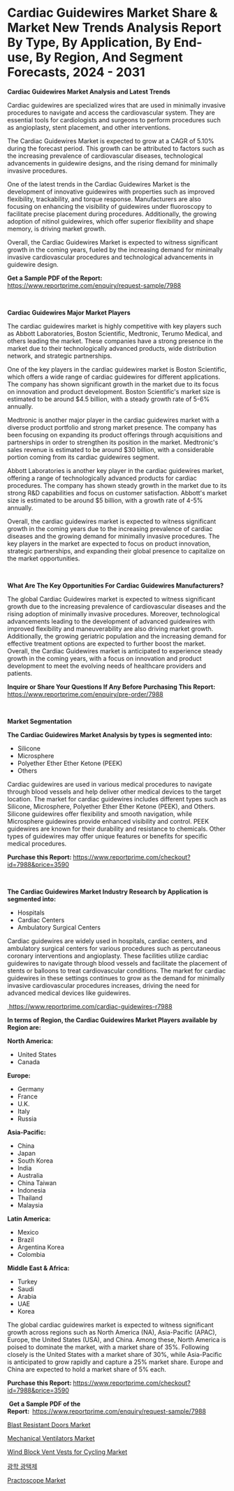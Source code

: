 <p><h1>Cardiac Guidewires Market Share & Market New Trends Analysis Report By Type, By Application, By End-use, By Region, And Segment Forecasts, 2024 - 2031</h1></p><p><strong>Cardiac Guidewires Market Analysis and Latest Trends</strong></p>
<p><p>Cardiac guidewires are specialized wires that are used in minimally invasive procedures to navigate and access the cardiovascular system. They are essential tools for cardiologists and surgeons to perform procedures such as angioplasty, stent placement, and other interventions.</p><p>The Cardiac Guidewires Market is expected to grow at a CAGR of 5.10% during the forecast period. This growth can be attributed to factors such as the increasing prevalence of cardiovascular diseases, technological advancements in guidewire designs, and the rising demand for minimally invasive procedures.</p><p>One of the latest trends in the Cardiac Guidewires Market is the development of innovative guidewires with properties such as improved flexibility, trackability, and torque response. Manufacturers are also focusing on enhancing the visibility of guidewires under fluoroscopy to facilitate precise placement during procedures. Additionally, the growing adoption of nitinol guidewires, which offer superior flexibility and shape memory, is driving market growth.</p><p>Overall, the Cardiac Guidewires Market is expected to witness significant growth in the coming years, fueled by the increasing demand for minimally invasive cardiovascular procedures and technological advancements in guidewire design.</p></p>
<p><strong>Get a Sample PDF of the Report:&nbsp;</strong> <a href="https://www.reportprime.com/enquiry/request-sample/7988">https://www.reportprime.com/enquiry/request-sample/7988</a></p>
<p>&nbsp;</p>
<p><strong>Cardiac Guidewires Major Market Players</strong></p>
<p><p>The cardiac guidewires market is highly competitive with key players such as Abbott Laboratories, Boston Scientific, Medtronic, Terumo Medical, and others leading the market. These companies have a strong presence in the market due to their technologically advanced products, wide distribution network, and strategic partnerships.</p><p>One of the key players in the cardiac guidewires market is Boston Scientific, which offers a wide range of cardiac guidewires for different applications. The company has shown significant growth in the market due to its focus on innovation and product development. Boston Scientific's market size is estimated to be around $4.5 billion, with a steady growth rate of 5-6% annually.</p><p>Medtronic is another major player in the cardiac guidewires market with a diverse product portfolio and strong market presence. The company has been focusing on expanding its product offerings through acquisitions and partnerships in order to strengthen its position in the market. Medtronic's sales revenue is estimated to be around $30 billion, with a considerable portion coming from its cardiac guidewires segment.</p><p>Abbott Laboratories is another key player in the cardiac guidewires market, offering a range of technologically advanced products for cardiac procedures. The company has shown steady growth in the market due to its strong R&D capabilities and focus on customer satisfaction. Abbott's market size is estimated to be around $5 billion, with a growth rate of 4-5% annually.</p><p>Overall, the cardiac guidewires market is expected to witness significant growth in the coming years due to the increasing prevalence of cardiac diseases and the growing demand for minimally invasive procedures. The key players in the market are expected to focus on product innovation, strategic partnerships, and expanding their global presence to capitalize on the market opportunities.</p></p>
<p>&nbsp;</p>
<p><strong>What Are The Key Opportunities For Cardiac Guidewires Manufacturers?</strong></p>
<p><p>The global Cardiac Guidewires market is expected to witness significant growth due to the increasing prevalence of cardiovascular diseases and the rising adoption of minimally invasive procedures. Moreover, technological advancements leading to the development of advanced guidewires with improved flexibility and maneuverability are also driving market growth. Additionally, the growing geriatric population and the increasing demand for effective treatment options are expected to further boost the market. Overall, the Cardiac Guidewires market is anticipated to experience steady growth in the coming years, with a focus on innovation and product development to meet the evolving needs of healthcare providers and patients.</p></p>
<p><strong>Inquire or Share Your Questions If Any Before Purchasing This Report:</strong> <a href="https://www.reportprime.com/enquiry/pre-order/7988">https://www.reportprime.com/enquiry/pre-order/7988</a></p>
<p>&nbsp;</p>
<p><strong>Market Segmentation</strong></p>
<p><strong>The Cardiac Guidewires Market Analysis by types is segmented into:</strong></p>
<p><ul><li>Silicone</li><li>Microsphere</li><li>Polyether Ether Ether Ketone (PEEK)</li><li>Others</li></ul></p>
<p><p>Cardiac guidewires are used in various medical procedures to navigate through blood vessels and help deliver other medical devices to the target location. The market for cardiac guidewires includes different types such as Silicone, Microsphere, Polyether Ether Ether Ketone (PEEK), and Others. Silicone guidewires offer flexibility and smooth navigation, while Microsphere guidewires provide enhanced visibility and control. PEEK guidewires are known for their durability and resistance to chemicals. Other types of guidewires may offer unique features or benefits for specific medical procedures.</p></p>
<p><strong>Purchase this Report:&nbsp;</strong><a href="https://www.reportprime.com/checkout?id=7988&price=3590">https://www.reportprime.com/checkout?id=7988&price=3590</a></p>
<p>&nbsp;</p>
<p><strong>The Cardiac Guidewires Market Industry Research by Application is segmented into:</strong></p>
<p><ul><li>Hospitals</li><li>Cardiac Centers</li><li>Ambulatory Surgical Centers</li></ul></p>
<p><p>Cardiac guidewires are widely used in hospitals, cardiac centers, and ambulatory surgical centers for various procedures such as percutaneous coronary interventions and angioplasty. These facilities utilize cardiac guidewires to navigate through blood vessels and facilitate the placement of stents or balloons to treat cardiovascular conditions. The market for cardiac guidewires in these settings continues to grow as the demand for minimally invasive cardiovascular procedures increases, driving the need for advanced medical devices like guidewires.</p></p>
<p><a href="https://www.reportprime.com/cardiac-guidewires-r7988">&nbsp;https://www.reportprime.com/cardiac-guidewires-r7988</a></p>
<p><strong>In terms of Region, the Cardiac Guidewires Market Players available by Region are:</strong></p>
<p>
    <p> <strong> North America: </strong>
        <ul>
            <li>United States</li>
            <li>Canada</li>
        </ul>
        </p> 
    <p> <strong> Europe: </strong>
        <ul>
            <li>Germany</li>
            <li>France</li>
            <li>U.K.</li>
            <li>Italy</li>
            <li>Russia</li>
        </ul>
        </p> 
    <p> <strong> Asia-Pacific: </strong>
        <ul>
            <li>China</li>
            <li>Japan</li>
            <li>South Korea</li>
            <li>India</li>
            <li>Australia</li>
            <li>China Taiwan</li>
            <li>Indonesia</li>
            <li>Thailand</li>
            <li>Malaysia</li>
        </ul>
        </p> 
    <p> <strong> Latin America: </strong>
        <ul>
            <li>Mexico</li>
            <li>Brazil</li>
            <li>Argentina Korea</li>
            <li>Colombia</li>
        </ul>
        </p> 
    <p> <strong> Middle East & Africa: </strong>
        <ul>
            <li>Turkey</li>
            <li>Saudi</li>
            <li>Arabia</li>
            <li>UAE</li>
            <li>Korea</li>
        </ul>
    </p>
    </p>
<p><p>The global cardiac guidewires market is expected to witness significant growth across regions such as North America (NA), Asia-Pacific (APAC), Europe, the United States (USA), and China. Among these, North America is poised to dominate the market, with a market share of 35%. Following closely is the United States with a market share of 30%, while Asia-Pacific is anticipated to grow rapidly and capture a 25% market share. Europe and China are expected to hold a market share of 5% each.</p></p>
<p><strong>Purchase this Report: </strong><a href="https://www.reportprime.com/checkout?id=7988&price=3590">https://www.reportprime.com/checkout?id=7988&price=3590</a></p>
<p>&nbsp;<strong>Get a Sample PDF of the Report:&nbsp;&nbsp;</strong><a href="https://www.reportprime.com/enquiry/request-sample/7988">https://www.reportprime.com/enquiry/request-sample/7988</a></p>
<p><strong></strong></p>
<p><p><a href="https://medium.com/@stephaniewynterk145/global-blast-resistant-doors-industry-research-report-competitive-landscape-market-size-regional-f33ccc23ef87">Blast Resistant Doors Market</a></p><p><a href="https://github.com/mooaaztarek/Market-Research-Report-List-1/blob/main/mechanical-ventilators-market.md">Mechanical Ventilators Market</a></p><p><a href="https://medium.com/@valeriecruz61/wind-block-vent-vests-for-cycling-market-size-market-segmentation-market-trends-and-growth-617c458fc41f">Wind Block Vent Vests for Cycling Market</a></p><p><a href="https://medium.com/@rowanmaggio/%EA%B4%91%ED%95%99-%EB%B0%B1%EC%83%89%EC%A0%9C-%EC%8B%9C%EC%9E%A5-%EC%98%88%EC%B8%A1-%EC%8B%9C%EC%9E%A5-%EB%8F%99%ED%96%A5-%EB%B0%8F-%EC%98%81%ED%96%A5-%EB%B6%84%EC%84%9D-2024-2031-ddfab9bc6d4e">광학 광택제</a></p><p><a href="https://github.com/zmnbyevx75/Market-Research-Report-List-1/blob/main/practoscope-market.md">Practoscope Market</a></p></p>